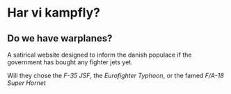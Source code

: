 Har vi kampfly?
===
Do we have warplanes?
---

A satirical website designed to inform the danish populace if the government has bought any fighter jets yet.

Will they chose the *F-35 JSF*, the *Eurofighter Typhoon*, or the famed *F/A-18 Super Hornet*
